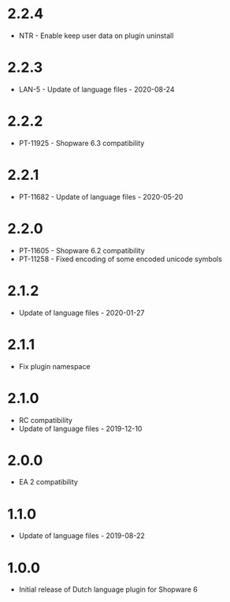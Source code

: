 # 2.2.4
- NTR - Enable keep user data on plugin uninstall

# 2.2.3
- LAN-5 - Update of language files - 2020-08-24

# 2.2.2
- PT-11925 - Shopware 6.3 compatibility

# 2.2.1
- PT-11682 - Update of language files - 2020-05-20

# 2.2.0
- PT-11605 - Shopware 6.2 compatibility
- PT-11258 - Fixed encoding of some encoded unicode symbols

# 2.1.2
- Update of language files - 2020-01-27

# 2.1.1
- Fix plugin namespace

# 2.1.0
- RC compatibility
- Update of language files - 2019-12-10

# 2.0.0
- EA 2 compatibility

# 1.1.0
- Update of language files - 2019-08-22

# 1.0.0
- Initial release of Dutch language plugin for Shopware 6
